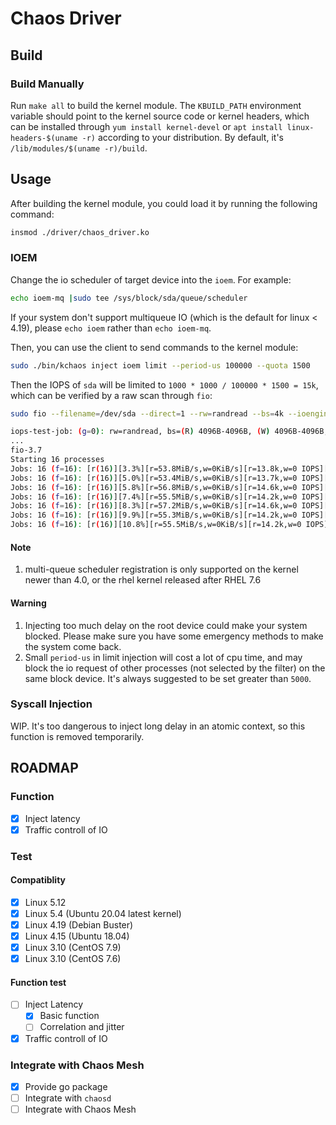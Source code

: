 # Chaos Driver

## Build
  
### Build Manually

Run `make all` to build the kernel module. The `KBUILD_PATH` environment variable should point to the kernel source code or kernel headers, which can be installed through `yum install kernel-devel` or `apt install linux-headers-$(uname -r)` according to your distribution. By default, it's `/lib/modules/$(uname -r)/build`.

## Usage

After building the kernel module, you could load it by running the following command:

```bash
insmod ./driver/chaos_driver.ko
```

### IOEM

Change the io scheduler of target device into the `ioem`. For example:

```bash
echo ioem-mq |sudo tee /sys/block/sda/queue/scheduler
```

If your system don't support multiqueue IO (which is the default for linux < 4.19), please `echo ioem` rather than `echo ioem-mq`.

Then, you can use the client to send commands to the kernel module:

```bash
sudo ./bin/kchaos inject ioem limit --period-us 100000 --quota 1500
```

Then the IOPS of `sda` will be limited to `1000 * 1000 / 100000 * 1500 = 15k`, which can be verified by a raw scan through `fio`:

```bash
sudo fio --filename=/dev/sda --direct=1 --rw=randread --bs=4k --ioengine=libaio --iodepth=256 --runtime=120 --numjobs=16 --time_based --group_reporting --name=iops-test-job --eta-newline=1 --readonly

iops-test-job: (g=0): rw=randread, bs=(R) 4096B-4096B, (W) 4096B-4096B, (T) 4096B-4096B, ioengine=libaio, iodepth=256
...
fio-3.7
Starting 16 processes
Jobs: 16 (f=16): [r(16)][3.3%][r=53.8MiB/s,w=0KiB/s][r=13.8k,w=0 IOPS][eta 01m:57s]
Jobs: 16 (f=16): [r(16)][5.0%][r=53.4MiB/s,w=0KiB/s][r=13.7k,w=0 IOPS][eta 01m:55s]
Jobs: 16 (f=16): [r(16)][5.8%][r=56.8MiB/s,w=0KiB/s][r=14.6k,w=0 IOPS][eta 01m:53s]
Jobs: 16 (f=16): [r(16)][7.4%][r=55.5MiB/s,w=0KiB/s][r=14.2k,w=0 IOPS][eta 01m:52s]
Jobs: 16 (f=16): [r(16)][8.3%][r=57.2MiB/s,w=0KiB/s][r=14.6k,w=0 IOPS][eta 01m:50s]
Jobs: 16 (f=16): [r(16)][9.9%][r=55.3MiB/s,w=0KiB/s][r=14.2k,w=0 IOPS][eta 01m:49s]
Jobs: 16 (f=16): [r(16)][10.8%][r=55.5MiB/s,w=0KiB/s][r=14.2k,w=0 IOPS][eta 01m:47s]
```

#### Note

1. multi-queue scheduler registration is only supported on the kernel newer than 4.0, or the rhel kernel released after RHEL 7.6

#### Warning

1. Injecting too much delay on the root device could make your system blocked. Please make sure you have some emergency methods to make the system come back.
2. Small `period-us` in limit injection will cost a lot of cpu time, and may block the io request of other processes (not selected by the filter) on the same block device. It's always suggested to be set greater than `5000`.

### Syscall Injection

WIP. It's too dangerous to inject long delay in an atomic context, so this function is removed temporarily.

## ROADMAP

### Function

- [x] Inject latency
- [x] Traffic controll of IO

### Test 

#### Compatiblity

- [x] Linux 5.12
- [x] Linux 5.4 (Ubuntu 20.04 latest kernel)
- [x] Linux 4.19 (Debian Buster)
- [x] Linux 4.15 (Ubuntu 18.04)
- [x] Linux 3.10 (CentOS 7.9)
- [x] Linux 3.10 (CentOS 7.6)

#### Function test

- [ ] Inject Latency
    - [x] Basic function
    - [ ] Correlation and jitter
- [x] Traffic controll of IO

### Integrate with Chaos Mesh

- [x] Provide go package
- [ ] Integrate with `chaosd`
- [ ] Integrate with Chaos Mesh
